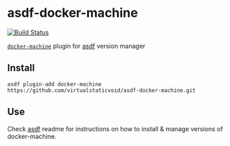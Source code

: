 # asdf-docker-machine

[![Build Status](https://travis-ci.org/virtualstaticvoid/asdf-docker-machine.svg?branch=master)](https://travis-ci.org/virtualstaticvoid/asdf-docker-machine)

[`docker-machine`][util] plugin for [asdf](https://github.com/asdf-vm/asdf) version manager

## Install

```
asdf plugin-add docker-machine https://github.com/virtualstaticvoid/asdf-docker-machine.git
```

## Use

Check [asdf](https://github.com/asdf-vm/asdf) readme for instructions on how to install & manage versions of docker-machine.

[util]: https://docs.docker.com/machine
